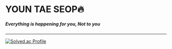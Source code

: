 # YOUN TAE SEOP🔥
##### Everything is happening for you, Not to you
---

[![Solved.ac Profile](http://mazassumnida.wtf/api/v2/generate_badge?boj=yountae0214)](https://solved.ac/yountae0214/)

<!--
**yountaeseop/yountaeseop** is a ✨ _special_ ✨ repository because its `README.md` (this file) appears on your GitHub profile.

Here are some ideas to get you started:

- 🔭 I’m currently working on ...
- 🌱 I’m currently learning ...
- 👯 I’m looking to collaborate on ...
- 🤔 I’m looking for help with ...
- 💬 Ask me about ...
- 📫 How to reach me: ...
- 😄 Pronouns: ...
- ⚡ Fun fact: ...
-->
